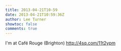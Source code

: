 ```yaml
---
title: 2013-04-21T10-59
date: 2013-04-21T10:59:36Z
author: Lee Turner
showtoc: false
comments: true
---
```


I'm at Café Rouge (Brighton) http://4sq.com/11t2ypm

